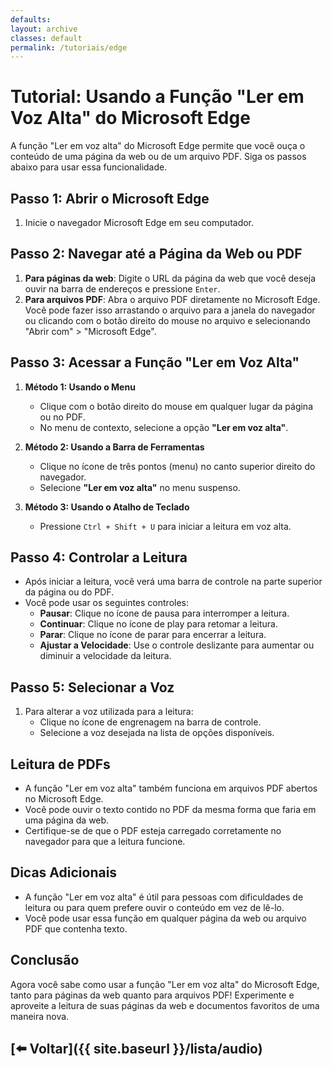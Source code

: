 ```yaml
---
defaults:
layout: archive
classes: default
permalink: /tutoriais/edge
---
```

# Tutorial: Usando a Função "Ler em Voz Alta" do Microsoft Edge

A função "Ler em voz alta" do Microsoft Edge permite que você ouça o conteúdo de uma página da web ou de um arquivo PDF. Siga os passos abaixo para usar essa funcionalidade.

## Passo 1: Abrir o Microsoft Edge

1. Inicie o navegador Microsoft Edge em seu computador.

## Passo 2: Navegar até a Página da Web ou PDF

1. **Para páginas da web**: Digite o URL da página da web que você deseja ouvir na barra de endereços e pressione `Enter`.
2. **Para arquivos PDF**: Abra o arquivo PDF diretamente no Microsoft Edge. Você pode fazer isso arrastando o arquivo para a janela do navegador ou clicando com o botão direito do mouse no arquivo e selecionando "Abrir com" > "Microsoft Edge".

## Passo 3: Acessar a Função "Ler em Voz Alta"

1. **Método 1: Usando o Menu**
   - Clique com o botão direito do mouse em qualquer lugar da página ou no PDF.
   - No menu de contexto, selecione a opção **"Ler em voz alta"**.

2. **Método 2: Usando a Barra de Ferramentas**
   - Clique no ícone de três pontos (menu) no canto superior direito do navegador.
   - Selecione **"Ler em voz alta"** no menu suspenso.

3. **Método 3: Usando o Atalho de Teclado**
   - Pressione `Ctrl + Shift + U` para iniciar a leitura em voz alta.

## Passo 4: Controlar a Leitura

- Após iniciar a leitura, você verá uma barra de controle na parte superior da página ou do PDF.
- Você pode usar os seguintes controles:
  - **Pausar**: Clique no ícone de pausa para interromper a leitura.
  - **Continuar**: Clique no ícone de play para retomar a leitura.
  - **Parar**: Clique no ícone de parar para encerrar a leitura.
  - **Ajustar a Velocidade**: Use o controle deslizante para aumentar ou diminuir a velocidade da leitura.

## Passo 5: Selecionar a Voz

1. Para alterar a voz utilizada para a leitura:
   - Clique no ícone de engrenagem na barra de controle.
   - Selecione a voz desejada na lista de opções disponíveis.

## Leitura de PDFs

- A função "Ler em voz alta" também funciona em arquivos PDF abertos no Microsoft Edge. 
- Você pode ouvir o texto contido no PDF da mesma forma que faria em uma página da web.
- Certifique-se de que o PDF esteja carregado corretamente no navegador para que a leitura funcione.

## Dicas Adicionais

- A função "Ler em voz alta" é útil para pessoas com dificuldades de leitura ou para quem prefere ouvir o conteúdo em vez de lê-lo.
- Você pode usar essa função em qualquer página da web ou arquivo PDF que contenha texto.

## Conclusão

Agora você sabe como usar a função "Ler em voz alta" do Microsoft Edge, tanto para páginas da web quanto para arquivos PDF! Experimente e aproveite a leitura de suas páginas da web e documentos favoritos de uma maneira nova.


## [⬅️ Voltar]({{ site.baseurl }}/lista/audio)